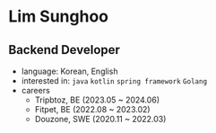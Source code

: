 # Lim Sunghoo

## Backend Developer

- language: Korean, English
- interested in: `java` `kotlin` `spring framework` `Golang`
- careers
  - Tripbtoz, BE (2023.05 ~ 2024.06)
  - Fitpet, BE (2022.08 ~ 2023.02)
  - Douzone, SWE (2020.11 ~ 2022.03)
